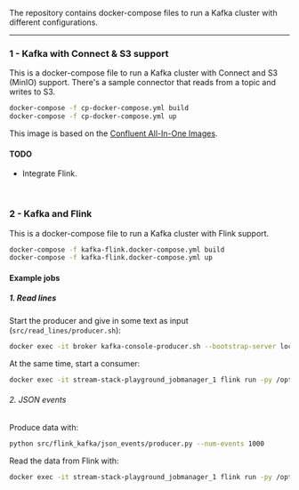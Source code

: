 The repository contains docker-compose files to run a Kafka cluster with different configurations.

---

### 1 - Kafka with Connect & S3 support

This is a docker-compose file to run a Kafka cluster with Connect and S3 (MinIO) support. There's a sample connector that reads from a topic and writes to S3.

```bash
docker-compose -f cp-docker-compose.yml build
docker-compose -f cp-docker-compose.yml up
```

This image is based on the [Confluent All-In-One Images](https://github.com/confluentinc/cp-all-in-one).

#### TODO
* Integrate Flink.

<br/>

### 2 - Kafka and Flink

This is a docker-compose file to run a Kafka cluster with Flink support.

```bash
docker-compose -f kafka-flink.docker-compose.yml build
docker-compose -f kafka-flink.docker-compose.yml up
```

#### Example jobs

##### 1. Read lines
Start the producer and give in some text as input (`src/read_lines/producer.sh`):
```bash
docker exec -it broker kafka-console-producer.sh --bootstrap-server localhost:9092 --topic users
```

At the same time, start a consumer:
```bash
docker exec -it stream-stack-playground_jobmanager_1 flink run -py /opt/src/read_lines/consumer.py
```

###### 2. JSON events

Produce data with:
```bash
python src/flink_kafka/json_events/producer.py --num-events 1000
```

Read the data from Flink with:
```bash
docker exec -it stream-stack-playground_jobmanager_1 flink run -py /opt/src/json_events/consumer.py
```

